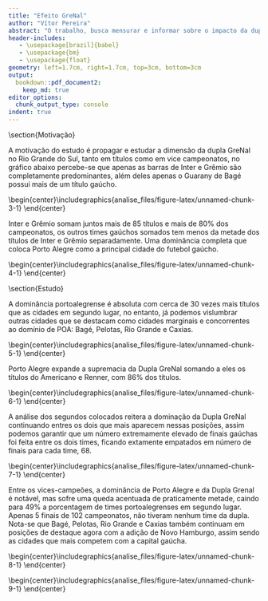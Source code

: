 ```yaml
---
title: "Efeito GreNal"
author: "Vítor Pereira"
abstract: "O trabalho, busca mensurar e informar sobre o impacto da dupla GreNal e de Porto Alegre no futebol gaúcho, também buscando verificar quais as outras cidades polos do Futebol. Para fins de investigação, também analisaremos um mundo hipotético no qual a dupla GreNal simplesmente seria extinta ou removida suas colocações para podermos ter uma noção do tamanho do impacto da dissolução de suas maiores potenciais. "
header-includes:
   - \usepackage[brazil]{babel}
   - \usepackage{bm}
   - \usepackage{float}
geometry: left=1.7cm, right=1.7cm, top=3cm, bottom=3cm
output:
  bookdown::pdf_document2:
    keep_md: true
editor_options:
  chunk_output_type: console
indent: true
---
```















\section{Motivação}

A motivação do estudo é propagar e estudar a dimensão da dupla GreNal no Rio 
Grande do Sul, tanto em títulos como em vice campeonatos, no gráfico abaixo 
percebe-se que apenas as barras de Inter e Grêmio são completamente predominantes,
além deles apenas o Guarany de Bagé possui mais de um título gaúcho.


\begin{center}\includegraphics{analise_files/figure-latex/unnamed-chunk-3-1} \end{center}

Inter e Grêmio somam juntos mais de 85 títulos e mais de 80% dos campeonatos, 
os outros times gaúchos somados tem menos da metade dos títulos de Inter e Grêmio
separadamente. Uma dominância completa que coloca Porto Alegre como a principal
cidade do futebol gaúcho.


\begin{center}\includegraphics{analise_files/figure-latex/unnamed-chunk-4-1} \end{center}

\section{Estudo}

A dominância portoalegrense é absoluta com cerca de 30 vezes mais títulos que as
cidades em segundo lugar, no entanto, já podemos vislumbrar outras
cidades que se destacam como cidades marginais e concorrentes ao domínio de POA:
Bagé, Pelotas, Rio Grande e Caxias. 


\begin{center}\includegraphics{analise_files/figure-latex/unnamed-chunk-5-1} \end{center}

Porto Alegre expande a supremacia da Dupla GreNal somando a eles os títulos do 
Americano e Renner, com 86% dos títulos.


\begin{center}\includegraphics{analise_files/figure-latex/unnamed-chunk-6-1} \end{center}

A análise dos segundos colocados reitera a dominação da Dupla GreNal continuando
entres os dois que mais aparecem nessas posições, assim podemos garantir que um
número extremamente elevado de finais gaúchas foi feita entre os dois times, 
ficando extamente empatados em número de finais para cada time, 68.


\begin{center}\includegraphics{analise_files/figure-latex/unnamed-chunk-7-1} \end{center}

Entre os vices-campeões, a dominância de Porto Alegre e da Dupla Grenal é notável, 
mas sofre uma queda acentuada de praticamente metade, caindo para 49% a porcentagem
de times portoalegrenses em segundo lugar. Apenas 5 finais de 102 campeonatos, 
não tiveram nenhum time da dupla. Nota-se que Bagé, Pelotas, Rio Grande e Caxias 
também continuam em posições de destaque agora com a adição de Novo Hamburgo, 
assim sendo as cidades que mais competem com a capital gaúcha.


\begin{center}\includegraphics{analise_files/figure-latex/unnamed-chunk-8-1} \end{center}



\begin{center}\includegraphics{analise_files/figure-latex/unnamed-chunk-9-1} \end{center}

